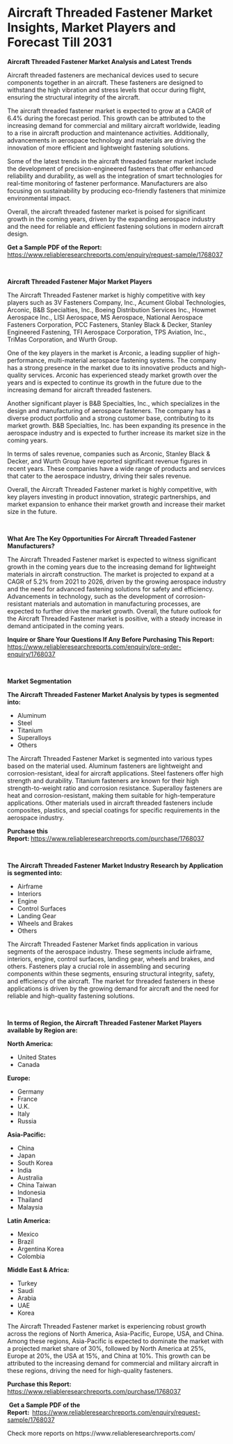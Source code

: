 <p><h1>Aircraft Threaded Fastener Market Insights, Market Players and Forecast Till 2031</h1></p><p><strong>Aircraft Threaded Fastener Market Analysis and Latest Trends</strong></p>
<p><p>Aircraft threaded fasteners are mechanical devices used to secure components together in an aircraft. These fasteners are designed to withstand the high vibration and stress levels that occur during flight, ensuring the structural integrity of the aircraft.</p><p>The aircraft threaded fastener market is expected to grow at a CAGR of 6.4% during the forecast period. This growth can be attributed to the increasing demand for commercial and military aircraft worldwide, leading to a rise in aircraft production and maintenance activities. Additionally, advancements in aerospace technology and materials are driving the innovation of more efficient and lightweight fastening solutions.</p><p>Some of the latest trends in the aircraft threaded fastener market include the development of precision-engineered fasteners that offer enhanced reliability and durability, as well as the integration of smart technologies for real-time monitoring of fastener performance. Manufacturers are also focusing on sustainability by producing eco-friendly fasteners that minimize environmental impact.</p><p>Overall, the aircraft threaded fastener market is poised for significant growth in the coming years, driven by the expanding aerospace industry and the need for reliable and efficient fastening solutions in modern aircraft design.</p></p>
<p><strong>Get a Sample PDF of the Report:&nbsp;</strong> <a href="https://www.reliableresearchreports.com/enquiry/request-sample/1768037">https://www.reliableresearchreports.com/enquiry/request-sample/1768037</a></p>
<p>&nbsp;</p>
<p><strong>Aircraft Threaded Fastener Major Market Players</strong></p>
<p><p>The Aircraft Threaded Fastener market is highly competitive with key players such as 3V Fasteners Company, Inc., Acument Global Technologies, Arconic, B&B Specialties, Inc., Boeing Distribution Services Inc., Howmet Aerospace Inc., LISI Aerospace, MS Aerospace, National Aerospace Fasteners Corporation, PCC Fasteners, Stanley Black & Decker, Stanley Engineered Fastening, TFI Aerospace Corporation, TPS Aviation, Inc., TriMas Corporation, and Wurth Group.</p><p>One of the key players in the market is Arconic, a leading supplier of high-performance, multi-material aerospace fastening systems. The company has a strong presence in the market due to its innovative products and high-quality services. Arconic has experienced steady market growth over the years and is expected to continue its growth in the future due to the increasing demand for aircraft threaded fasteners.</p><p>Another significant player is B&B Specialties, Inc., which specializes in the design and manufacturing of aerospace fasteners. The company has a diverse product portfolio and a strong customer base, contributing to its market growth. B&B Specialties, Inc. has been expanding its presence in the aerospace industry and is expected to further increase its market size in the coming years.</p><p>In terms of sales revenue, companies such as Arconic, Stanley Black & Decker, and Wurth Group have reported significant revenue figures in recent years. These companies have a wide range of products and services that cater to the aerospace industry, driving their sales revenue.</p><p>Overall, the Aircraft Threaded Fastener market is highly competitive, with key players investing in product innovation, strategic partnerships, and market expansion to enhance their market growth and increase their market size in the future.</p></p>
<p>&nbsp;</p>
<p><strong>What Are The Key Opportunities For Aircraft Threaded Fastener Manufacturers?</strong></p>
<p><p>The Aircraft Threaded Fastener market is expected to witness significant growth in the coming years due to the increasing demand for lightweight materials in aircraft construction. The market is projected to expand at a CAGR of 5.2% from 2021 to 2026, driven by the growing aerospace industry and the need for advanced fastening solutions for safety and efficiency. Advancements in technology, such as the development of corrosion-resistant materials and automation in manufacturing processes, are expected to further drive the market growth. Overall, the future outlook for the Aircraft Threaded Fastener market is positive, with a steady increase in demand anticipated in the coming years.</p></p>
<p><strong>Inquire or Share Your Questions If Any Before Purchasing This Report:</strong> <a href="https://www.reliableresearchreports.com/enquiry/pre-order-enquiry/1768037">https://www.reliableresearchreports.com/enquiry/pre-order-enquiry/1768037</a></p>
<p>&nbsp;</p>
<p><strong>Market Segmentation</strong></p>
<p><strong>The Aircraft Threaded Fastener Market Analysis by types is segmented into:</strong></p>
<p><ul><li>Aluminum</li><li>Steel</li><li>Titanium</li><li>Superalloys</li><li>Others</li></ul></p>
<p><p>The Aircraft Threaded Fastener Market is segmented into various types based on the material used. Aluminum fasteners are lightweight and corrosion-resistant, ideal for aircraft applications. Steel fasteners offer high strength and durability. Titanium fasteners are known for their high strength-to-weight ratio and corrosion resistance. Superalloy fasteners are heat and corrosion-resistant, making them suitable for high-temperature applications. Other materials used in aircraft threaded fasteners include composites, plastics, and special coatings for specific requirements in the aerospace industry.</p></p>
<p><strong>Purchase this Report:&nbsp;</strong><a href="https://www.reliableresearchreports.com/purchase/1768037">https://www.reliableresearchreports.com/purchase/1768037</a></p>
<p>&nbsp;</p>
<p><strong>The Aircraft Threaded Fastener Market Industry Research by Application is segmented into:</strong></p>
<p><ul><li>Airframe</li><li>Interiors</li><li>Engine</li><li>Control Surfaces</li><li>Landing Gear</li><li>Wheels and Brakes</li><li>Others</li></ul></p>
<p><p>The Aircraft Threaded Fastener Market finds application in various segments of the aerospace industry. These segments include airframe, interiors, engine, control surfaces, landing gear, wheels and brakes, and others. Fasteners play a crucial role in assembling and securing components within these segments, ensuring structural integrity, safety, and efficiency of the aircraft. The market for threaded fasteners in these applications is driven by the growing demand for aircraft and the need for reliable and high-quality fastening solutions.</p></p>
<p>&nbsp;</p>
<p><strong>In terms of Region, the Aircraft Threaded Fastener Market Players available by Region are:</strong></p>
<p>
    <p> <strong> North America: </strong>
        <ul>
            <li>United States</li>
            <li>Canada</li>
        </ul>
        </p> 
    <p> <strong> Europe: </strong>
        <ul>
            <li>Germany</li>
            <li>France</li>
            <li>U.K.</li>
            <li>Italy</li>
            <li>Russia</li>
        </ul>
        </p> 
    <p> <strong> Asia-Pacific: </strong>
        <ul>
            <li>China</li>
            <li>Japan</li>
            <li>South Korea</li>
            <li>India</li>
            <li>Australia</li>
            <li>China Taiwan</li>
            <li>Indonesia</li>
            <li>Thailand</li>
            <li>Malaysia</li>
        </ul>
        </p> 
    <p> <strong> Latin America: </strong>
        <ul>
            <li>Mexico</li>
            <li>Brazil</li>
            <li>Argentina Korea</li>
            <li>Colombia</li>
        </ul>
        </p> 
    <p> <strong> Middle East & Africa: </strong>
        <ul>
            <li>Turkey</li>
            <li>Saudi</li>
            <li>Arabia</li>
            <li>UAE</li>
            <li>Korea</li>
        </ul>
    </p>
    </p>
<p><p>The Aircraft Threaded Fastener market is experiencing robust growth across the regions of North America, Asia-Pacific, Europe, USA, and China. Among these regions, Asia-Pacific is expected to dominate the market with a projected market share of 30%, followed by North America at 25%, Europe at 20%, the USA at 15%, and China at 10%. This growth can be attributed to the increasing demand for commercial and military aircraft in these regions, driving the need for high-quality fasteners.</p></p>
<p><strong>Purchase this Report: </strong><a href="https://www.reliableresearchreports.com/purchase/1768037">https://www.reliableresearchreports.com/purchase/1768037</a></p>
<p>&nbsp;<strong>Get a Sample PDF of the Report:&nbsp;&nbsp;</strong><a href="https://www.reliableresearchreports.com/enquiry/request-sample/1768037">https://www.reliableresearchreports.com/enquiry/request-sample/1768037</a></p>
<p><strong></strong></p>
<p>Check more reports on https://www.reliableresearchreports.com/</p>